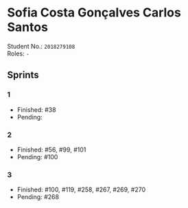 # Sofia Costa Gonçalves Carlos Santos

Student No.: `2018279108`  
Roles: `-`

## Sprints

### 1

* Finished: #38
* Pending:

### 2

* Finished: #56, #99, #101
* Pending: #100

### 3

* Finished: #100, #119, #258, #267, #269, #270
* Pending: #268
